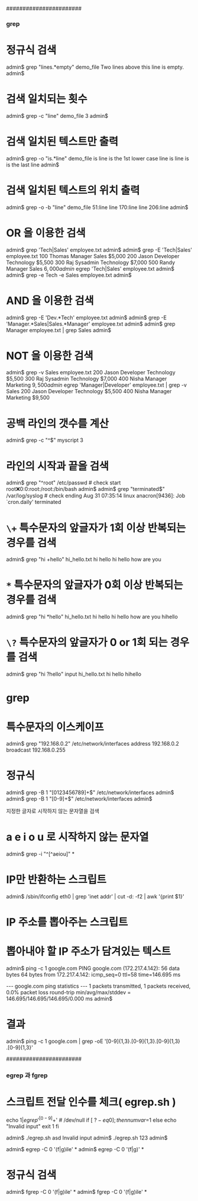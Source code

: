 #######################
### grep

# 정규식 검색 
admin$ grep "lines.*empty" demo_file
Two lines above this line is empty.
admin$ 


# 검색 일치되는 횟수 
admin$ grep -c "line" demo_file
3
admin$ 

# 검색 일치된 텍스트만 출력 
admin$ grep -o "is.*line" demo_file
is line is the 1st lower case line
is line
is is the last line
admin$ 

# 검색 일치된 텍스트의 위치 출력 
admin$ grep -o -b "line" demo_file
51:line
line
170:line
line
206:line
admin$ 

# OR 을 이용한 검색 
admin$ grep 'Tech\|Sales' employee.txt
admin$ 
admin$ grep -E 'Tech|Sales' employee.txt 
100  Thomas  Manager    Sales       $5,000
200  Jason   Developer  Technology  $5,500
300  Raj     Sysadmin   Technology  $7,000
500  Randy   Manager    Sales       $6,000
admin$ egrep 'Tech|Sales' employee.txt 
admin$ 
admin$ grep -e Tech -e Sales employee.txt
admin$ 

# AND 을 이용한 검색 
admin$ grep -E 'Dev.*Tech' employee.txt
admin$ 
admin$ grep -E 'Manager.*Sales|Sales.*Manager' employee.txt
admin$ 
admin$ grep Manager employee.txt | grep Sales
admin$ 

# NOT 을 이용한 검색 
admin$ grep -v Sales employee.txt
200  Jason   Developer  Technology  $5,500
300  Raj     Sysadmin   Technology  $7,000
400  Nisha   Manager    Marketing   $9,500
admin$ egrep 'Manager|Developer' employee.txt | grep -v Sales
200  Jason   Developer  Technology  $5,500
400  Nisha   Manager    Marketing   $9,500

# 공백 라인의 갯수를 계산 
admin$ grep -c  "^$" myscript
3

# 라인의 시작과 끝을 검색 
admin$ grep "^root" /etc/passwd # check start
root:x:0:0:root:/root:/bin/bash
admin$ 
admin$ grep "terminated$" /var/log/syslog # check ending
Aug 31 07:35:14 linux anacron[9436]: Job `cron.daily' terminated

# `\+` 특수문자의 앞글자가 1회 이상 반복되는 경우를 검색
admin$ grep "hi \+hello" hi_hello.txt
hi hello
hi    hello how are you

# `*` 특수문자의 앞글자가 0회 이상 반복되는 경우를 검색
admin$ grep "hi *hello" hi_hello.txt
hi hello
hi    hello how are you
hihello

# `\?` 특수문자의 앞글자가 0 or 1회 되는 경우를 검색
admin$ grep "hi \?hello" input hi_hello.txt
hi hello
hihello

# grep

# 특수문자의 이스케이프 
admin$ grep "192\.168\.0\.2" /etc/network/interfaces
address 192.168.0.2
broadcast 192.168.0.255

# 정규식 
admin$ grep -B 1 "[0123456789]\+$" /etc/network/interfaces
admin$ 
admin$ grep -B 1 "[0-9]\+$" /etc/network/interfaces
admin$ 

지정한 글자로 시작하지 않는 문자열을 검색 
# a e i o u 로 시작하지 않는 문자열
admin$ grep -i  "^[^aeiou]" *

# IP만 반환하는 스크립트
admin$ /sbin/ifconfig eth0 | grep 'inet addr' | cut -d: -f2 | awk '{print $1}'

# IP 주소를 뽑아주는 스크립트
# 뽑아내야 할 IP 주소가 담겨있는 텍스트
admin$ ping -c 1 google.com
PING google.com (172.217.4.142): 56 data bytes
64 bytes from 172.217.4.142: icmp_seq=0 ttl=58 time=146.695 ms

--- google.com ping statistics ---
1 packets transmitted, 1 packets received, 0.0% packet loss
round-trip min/avg/max/stddev = 146.695/146.695/146.695/0.000 ms
admin$ 

# 결과
admin$ ping -c 1 google.com | grep -oE '[0-9]{1,3}\.[0-9]{1,3}\.[0-9]{1,3} \
\.[0-9]{1,3}'


#######################
### egrep 과 fgrep

# 스크립트 전달 인수를 체크( egrep.sh )
echo $1 | egrep '^[0-9]+$' # /dev/null
if [ $? -eq 0 ]; then
	numvar=$1
else
    echo "Invalid input"
    exit 1
fi

admin$ ./egrep.sh asd
Invalid input
admin$ ./egrep.sh 123
admin$ 

admin$ egrep -C 0 '(f|g)ile' *
admin$ egrep -C 0 '\(f\|g\)' *

# 정규식 검색 
admin$ fgrep -C 0 '(f|g)ile' *
admin$ fgrep -C 0 '\(f\|g\)ile' *